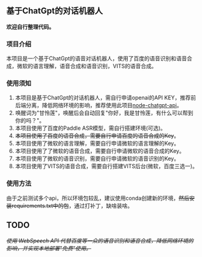 ## 基于ChatGpt的对话机器人

**欢迎自行整理代码。**

### 项目介绍
本项目是一个基于ChatGpt的语音对话机器人，使用了百度的语音识别和语音合成，微软的语言理解，语音合成和语音识别，VITS的语音合成。

### 使用须知

1. 本项目是基于ChatGpt的对话机器人，需自行申请openai的API KEY，推荐前后端分离，降低网络环境的影响，推荐使用此项目[node-chatgpt-api](https://github.com/waylaidwanderer/node-chatgpt-api)。
2. 唤醒词为"甘怜莲"，唤醒后会自动回复"你好，我是甘怜莲，有什么可以帮到你的吗？"。
3. 本项目使用了百度的Paddle ASR模型，需自行搭建环境(可选)。
4. ~~本项目使用了百度的语音合成，需要自行申请百度的语音合成的Key~~。
5. 本项目使用了微软的语言理解，需要自行申请微软的语言理解的Key。
6. 本项目使用了了微软的语音合成，需要自行申请微软的语音合成的Key。
7. 本项目使用了微软的语音识别，需要自行申请微软的语音识别的Key。
8. 本项目使用了VITS的语音合成，需要自行搭建VITS后台(微软，百度三选一)。

### 使用方法

由于之前测试多个api，所以环境包较乱，建议使用conda创建新的环境，~~然后安装requirements.txt中的包~~，通过打补丁，缺啥装啥。

## TODO
_~~使用 WebSpeech API 代替百度等一众的语音识别和语音合成，降低网络环境的影响，并实现本地部署"免费"使用。~~_